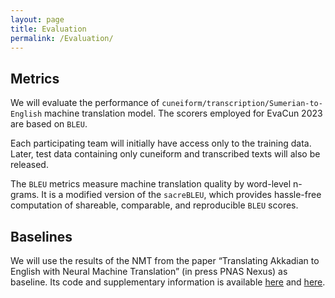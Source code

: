 ```yaml
---
layout: page
title: Evaluation
permalink: /Evaluation/
---
```


## Metrics

We will evaluate the performance of `cuneiform/transcription/Sumerian-to-English` machine
translation model. The scorers employed for EvaCun 2023 are based on `BLEU`.  

Each participating team will initially have access only to the training data.  
Later, test data
containing only cuneiform and transcribed texts will also be released.  

The `BLEU` metrics measure machine translation quality by word-level n-grams. It is a
modified version of the `sacreBLEU`, which provides hassle-free computation of shareable,
comparable, and reproducible `BLEU` scores.

## Baselines

We will use the results of the NMT from the paper “Translating Akkadian to English with Neural
Machine Translation” (in press PNAS Nexus) as baseline.  Its code and supplementary information is available [here](https://github.com/gaigutherz/Akkademia) and [here](https://github.com/DigitalPasts/AkkadiantoEnglish_NMT_SI).
